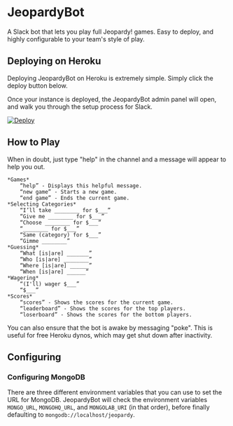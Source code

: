 # JeopardyBot

A Slack bot that lets you play full Jeopardy! games. Easy to deploy, and highly configurable to your team's style of play.

## Deploying on Heroku

Deploying JeopardyBot on Heroku is extremely simple. Simply click the deploy button below.

Once your instance is deployed, the JeopardyBot admin panel will open, and walk you through the setup process for Slack.

[![Deploy](https://www.herokucdn.com/deploy/button.svg)](https://heroku.com/deploy)

## How to Play

When in doubt, just type "help" in the channel and a message will appear to help you out.

```
*Games*
    “help” - Displays this helpful message.
    “new game” - Starts a new game.
    “end game” - Ends the current game.
*Selecting Categories*
    “I’ll take ________ for $___”
    “Give me ________ for $___”
    “Choose ________ for $___”
    “________ for $___”
    “Same (category) for $___”
    “Gimme ________”
*Guessing*
    “What [is|are] _______”
    “Who [is|are] ________”
    “Where [is|are] ______”
    “When [is|are] ______”
*Wagering*
    “(I'll) wager $___”
    “$___”
*Scores*
    “scores” - Shows the scores for the current game.
    “leaderboard” - Shows the scores for the top players.
    “loserboard” - Shows the scores for the bottom players.
 ```

You can also ensure that the bot is awake by messaging "poke". This is useful for free Heroku dynos, which may get shut down after inactivity.

## Configuring



### Configuring MongoDB

There are three different environment variables that you can use to set the URL for MongoDB. JeopardyBot will check the environment variables `MONGO_URL`, `MONGOHQ_URL`, and `MONGOLAB_URI` (in that order), before finally defaulting to `mongodb://localhost/jeopardy`.
